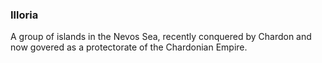 ### Illoria

A group of islands in the Nevos Sea, recently conquered by Chardon and now govered as a protectorate of the Chardonian Empire. 